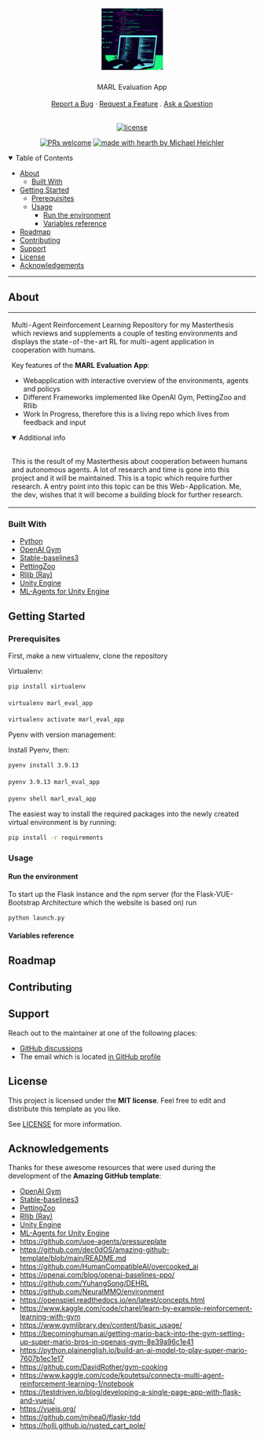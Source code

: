 <h1 align="center">
  <a href="https://github.com/michaelheichler/marl_evaluation_app">
    <img src="supplementary/latenightcoding_dalle.png" alt="Logo" width="125" height="125">
  </a>
</h1>

<div align="center">
  MARL Evaluation App
  <br />
  <br />
  <a href="https://github.com/michaelheichler/marl_evaluation_app/issues/new?assignees=&labels=bug&template=01_BUG_REPORT.md&title=bug%3A+">Report a Bug</a>
  ·
  <a href="https://github.com/michaelheichler/marl_evaluation_app/issues/new?assignees=&labels=enhancement&template=02_FEATURE_REQUEST.md&title=feat%3A+">Request a Feature</a>
  .
  <a href="https://github.com/michaelheichler/marl_evaluation_app/discussions">Ask a Question</a>
</div>

<div align="center">
<br />

[![license](https://img.shields.io/github/license/dmichaelheichler/marl_evaluation_app.svg?style=flat-square)](LICENSE)

[![PRs welcome](https://img.shields.io/badge/PRs-welcome-ff69b4.svg?style=flat-square)](michaelheichler/marl_evaluation_app/issues?q=is%3Aissue+is%3Aopen+label%3A%22help+wanted%22)
[![made with hearth by Michael Heichler](https://img.shields.io/badge/made%20with%20%E2%99%A5%20by-dec0dOS-ff1414.svg?style=flat-square)](https://github.com/michaelheichler/)

</div>

<details open="open">
<summary>Table of Contents</summary>

- [About](#about)
  - [Built With](#built-with)
- [Getting Started](#getting-started)
  - [Prerequisites](#prerequisites)
  - [Usage](#usage)  
    - [Run the environment](#run-the-environment)  
    - [Variables reference](#variables-reference)
- [Roadmap](#roadmap)
- [Contributing](#contributing)
- [Support](#support)
- [License](#license)
- [Acknowledgements](#acknowledgements)

</details>

---

## About

<table>
<tr>
<td>

Multi-Agent Reinforcement Learning Repository for my Masterthesis which reviews and supplements a couple of testing environments and displays the state-of-the-art RL for multi-agent application in cooperation with humans.

Key features of the **MARL Evaluation App**:

- Webapplication with interactive overview of the environments, agents and policys
- Different Frameworks implemented like OpenAI Gym, PettingZoo and Rllib
- Work In Progress, therefore this is a living repo which lives from feedback and input


<details open>
<summary>Additional info</summary>
<br>

This is the result of my Masterthesis about cooperation between humans and autonomous agents. A lot of research and time is gone into this project and it will be maintained. This is a topic which require further research. A entry point into this topic can be this Web-Application. Me, the dev, wishes that it will become a building block for further research.

</details>

</td>
</tr>
</table>

### Built With

- [Python](https://www.python.org)
- [OpenAI Gym](https://github.com/openai/gym)
- [Stable-baselines3](https://github.com/DLR-RM/stable-baselines3)
- [PettingZoo](https://github.com/Farama-Foundation/PettingZoo)
- [Rllib (Ray)](https://github.com/ray-project/ray/tree/master/rllib)
- [Unity Engine](https://github.com/Unity-Technologies/)
- [ML-Agents for Unity Engine](https://github.com/Unity-Technologies/ml-agents/tree/release_19_docs)

## Getting Started

### Prerequisites

First, make a new virtualenv, clone the repository

Virtualenv:
```sh
pip install virtualenv

virtualenv marl_eval_app

virtualenv activate marl_eval_app
```

Pyenv with version management:

Install Pyenv, then:
```sh
pyenv install 3.9.13

pyenv 3.9.13 marl_eval_app

pyenv shell marl_eval_app
```

The easiest way to install the required packages into the newly created virtual environment is by running:

```sh
pip install -r requirements
```

### Usage

#### Run the environment
To start up the Flask instance and the npm server (for the Flask-VUE-Bootstrap Architecture which the website is based on) run

```sh
python launch.py
```

#### Variables reference


## Roadmap

## Contributing


## Support

Reach out to the maintainer at one of the following places:

- [GitHub discussions](https://github.com/michaelheichler/marl_evaluation_app/discussions)
- The email which is located [in GitHub profile](https://github.com/michaelheichler)

## License

This project is licensed under the **MIT license**. Feel free to edit and distribute this template as you like.

See [LICENSE](LICENSE) for more information.

## Acknowledgements

Thanks for these awesome resources that were used during the development of the **Amazing GitHub template**:

- [OpenAI Gym](https://github.com/openai/gym)
- [Stable-baselines3](https://github.com/DLR-RM/stable-baselines3)
- [PettingZoo](https://github.com/Farama-Foundation/PettingZoo)
- [Rllib (Ray)](https://github.com/ray-project/ray/tree/master/rllib)
- [Unity Engine](https://github.com/Unity-Technologies/)
- [ML-Agents for Unity Engine](https://github.com/Unity-Technologies/ml-agents/tree/release_19_docs)
- <https://github.com/uoe-agents/pressureplate>
- <https://github.com/dec0dOS/amazing-github-template/blob/main/README.md>
- <https://github.com/HumanCompatibleAI/overcooked_ai>
- <https://openai.com/blog/openai-baselines-ppo/>
- <https://github.com/YuhangSong/DEHRL>
- <https://github.com/NeuralMMO/environment>
- <https://openspiel.readthedocs.io/en/latest/concepts.html>
- <https://www.kaggle.com/code/charel/learn-by-example-reinforcement-learning-with-gym>
- <https://www.gymlibrary.dev/content/basic_usage/>
- <https://becominghuman.ai/getting-mario-back-into-the-gym-setting-up-super-mario-bros-in-openais-gym-8e39a96c1e41>
- <https://python.plainenglish.io/build-an-ai-model-to-play-super-mario-7607b1ec1e17>
- <https://github.com/DavidRother/gym-cooking>
- <https://www.kaggle.com/code/koutetsu/connectx-multi-agent-reinforcement-learning-1/notebook>
- <https://testdriven.io/blog/developing-a-single-page-app-with-flask-and-vuejs/>
- <https://vuejs.org/>
- <https://github.com/mjhea0/flaskr-tdd>
- <https://holli.github.io/rusted_cart_pole/>
